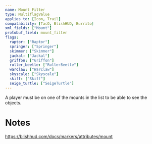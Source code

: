 ```yaml
---
name: Mount Filter
type: MultiflagValue
applies_to: [Icon, Trail]
compatability: [TacO, BlishHUD, Burrito]
xml_fields: ["Mount"]
protobuf_field: mount_filter
flags:
  raptor: ["Raptor"]
  springer: ["Springer"]
  skimmer: ["Skimmer"]
  jackal: ["Jackal"]
  griffon: ["Griffon"]
  roller_beetle: ["RollerBeetle"]
  warclaw: ["Warclaw"]
  skyscale: ["Skyscale"]
  skiff: ["Skiff"]
  seige_turtle: ["SeigeTurtle"]
---
```

A player must be on one of the mounts in the list to be able to see the objects.

Notes
=====
https://blishhud.com/docs/markers/attributes/mount
